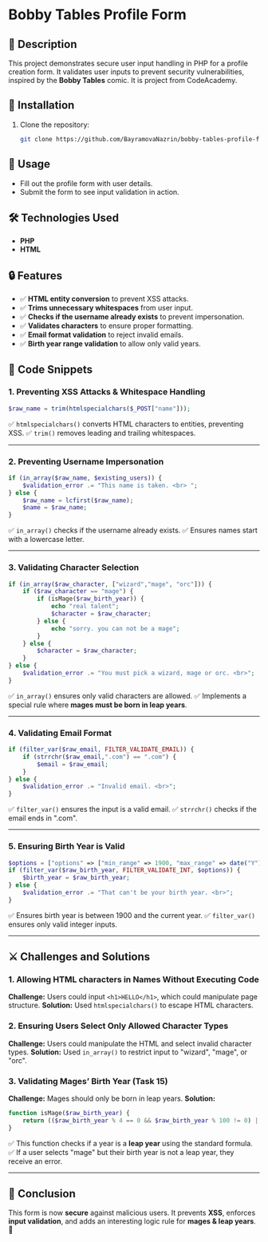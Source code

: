 # Bobby Tables Profile Form

## 📝 Description
This project demonstrates secure user input handling in PHP for a profile creation form. It validates user inputs to prevent security vulnerabilities, inspired by the **Bobby Tables** comic. It is project from CodeAcademy. 

## 🚀 Installation
1. Clone the repository:  
   ```bash
   git clone https://github.com/BayramovaNazrin/bobby-tables-profile-form.git

## 📌 Usage
- Fill out the profile form with user details.  
- Submit the form to see input validation in action.  

## 🛠️ Technologies Used
- **PHP**  
- **HTML**  

## 🔒 Features
- ✅ **HTML entity conversion** to prevent XSS attacks.  
- ✅ **Trims unnecessary whitespaces** from user input.  
- ✅ **Checks if the username already exists** to prevent impersonation.  
- ✅ **Validates characters** to ensure proper formatting.  
- ✅ **Email format validation** to reject invalid emails.  
- ✅ **Birth year range validation** to allow only valid years.


## 📜 Code Snippets

### **1. Preventing XSS Attacks & Whitespace Handling**
```php
$raw_name = trim(htmlspecialchars($_POST["name"]));
```
✅ `htmlspecialchars()` converts HTML characters to entities, preventing XSS.
✅ `trim()` removes leading and trailing whitespaces.

---

### **2. Preventing Username Impersonation**
```php
if (in_array($raw_name, $existing_users)) {
    $validation_error .= "This name is taken. <br> ";
} else {
    $raw_name = lcfirst($raw_name);
    $name = $raw_name;
}
```
✅ `in_array()` checks if the username already exists.
✅ Ensures names start with a lowercase letter.

---

### **3. Validating Character Selection**
```php
if (in_array($raw_character, ["wizard","mage", "orc"])) {
    if ($raw_character == "mage") {
        if (isMage($raw_birth_year)) {
            echo "real talent";
            $character = $raw_character;
        } else {
            echo "sorry. you can not be a mage";
        }
    } else {
        $character = $raw_character;
    }
} else {
    $validation_error .= "You must pick a wizard, mage or orc. <br>";
}
```
✅ `in_array()` ensures only valid characters are allowed.
✅ Implements a special rule where **mages must be born in leap years**.

---

### **4. Validating Email Format**
```php
if (filter_var($raw_email, FILTER_VALIDATE_EMAIL)) {
    if (strrchr($raw_email,".com") == ".com") {
        $email = $raw_email;
    }
} else {
    $validation_error .= "Invalid email. <br>";
}
```
✅ `filter_var()` ensures the input is a valid email.
✅ `strrchr()` checks if the email ends in ".com".

---

### **5. Ensuring Birth Year is Valid**
```php
$options = ["options" => ["min_range" => 1900, "max_range" => date("Y")]];
if (filter_var($raw_birth_year, FILTER_VALIDATE_INT, $options)) {
    $birth_year = $raw_birth_year;
} else {
    $validation_error .= "That can't be your birth year. <br>";
}
```
✅ Ensures birth year is between 1900 and the current year.
✅ `filter_var()` ensures only valid integer inputs.

---

## ⚔️ Challenges and Solutions

### **1. Allowing HTML characters in Names Without Executing Code**
**Challenge:** Users could input `<h1>HELLO</h1>`, which could manipulate page structure.
**Solution:** Used `htmlspecialchars()` to escape HTML characters.

### **2. Ensuring Users Select Only Allowed Character Types**
**Challenge:** Users could manipulate the HTML and select invalid character types.
**Solution:** Used `in_array()` to restrict input to "wizard", "mage", or "orc".

### **3. Validating Mages’ Birth Year (Task 15)**
**Challenge:** Mages should only be born in leap years.
**Solution:**
```php
function isMage($raw_birth_year) {
    return (($raw_birth_year % 4 == 0 && $raw_birth_year % 100 != 0) || ($raw_birth_year % 400 == 0));
}
```
✅ This function checks if a year is a **leap year** using the standard formula.
✅ If a user selects "mage" but their birth year is not a leap year, they receive an error.

---

## 🎉 Conclusion
This form is now **secure** against malicious users. It prevents **XSS**, enforces **input validation**, and adds an interesting logic rule for **mages & leap years**. 🚀

